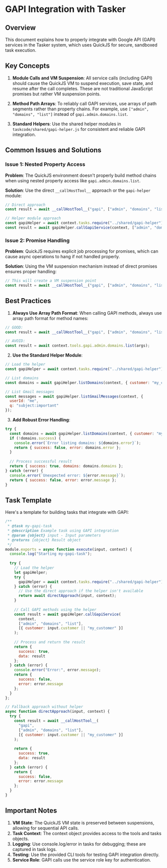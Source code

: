 # GAPI Integration with Tasker

## Overview

This document explains how to properly integrate with Google API (GAPI) services in the Tasker system, which uses QuickJS for secure, sandboxed task execution.

## Key Concepts

1. **Module Calls and VM Suspension**: All service calls (including GAPI) should cause the QuickJS VM to suspend execution, save state, and resume after the call completes. These are not traditional JavaScript promises but rather VM suspension points.

2. **Method Path Arrays**: To reliably call GAPI services, use arrays of path segments rather than property chains. For example, use `["admin", "domains", "list"]` instead of `gapi.admin.domains.list`.

3. **Standard Helpers**: Use the shared helper modules in `taskcode/shared/gapi-helper.js` for consistent and reliable GAPI integration.

## Common Issues and Solutions

### Issue 1: Nested Property Access

**Problem**: The QuickJS environment doesn't properly build method chains when using nested property access like `gapi.admin.domains.list`.

**Solution**: Use the direct `__callHostTool__` approach or the `gapi-helper` module:

```javascript
// Direct approach
const result = await __callHostTool__("gapi", ["admin", "domains", "list"], [{ customer: "my_customer" }]);

// Helper module approach
const gapiHelper = await context.tasks.require("../shared/gapi-helper");
const result = await gapiHelper.callGapiService(context, ["admin", "domains", "list"], [{ customer: "my_customer" }]);
```

### Issue 2: Promise Handling

**Problem**: QuickJS requires explicit job processing for promises, which can cause async operations to hang if not handled properly.

**Solution**: Using the VM suspension mechanism instead of direct promises ensures proper handling:

```javascript
// This will create a VM suspension point
const result = await __callHostTool__("gapi", ["admin", "domains", "list"], [{ customer: "my_customer" }]);
```

## Best Practices

1. **Always Use Array Path Format**: When calling GAPI methods, always use array path format for method names:

```javascript
// GOOD:
const result = await __callHostTool__("gapi", ["admin", "domains", "list"], [args]);

// AVOID:
const result = await context.tools.gapi.admin.domains.list(args);
```

2. **Use the Standard Helper Module**:

```javascript
// Load the helper
const gapiHelper = await context.tasks.require("../shared/gapi-helper");

// List domains
const domains = await gapiHelper.listDomains(context, { customer: "my_customer" });

// List Gmail messages
const messages = await gapiHelper.listGmailMessages(context, { 
  userId: "me", 
  q: "subject:important" 
});
```

3. **Add Robust Error Handling**:

```javascript
try {
  const domains = await gapiHelper.listDomains(context, { customer: "my_customer" });
  if (!domains.success) {
    console.error(`Error listing domains: ${domains.error}`);
    return { success: false, error: domains.error };
  }
  
  // Process successful result
  return { success: true, domains: domains.domains };
} catch (error) {
  console.error(`Unexpected error: ${error.message}`);
  return { success: false, error: error.message };
}
```

## Task Template

Here's a template for building tasks that integrate with GAPI:

```javascript
/**
 * @task my-gapi-task
 * @description Example task using GAPI integration
 * @param {object} input - Input parameters
 * @returns {object} Result object
 */
module.exports = async function execute(input, context) {
  console.log("Starting my-gapi-task");
  
  try {
    // Load the helper
    let gapiHelper;
    try {
      gapiHelper = await context.tasks.require("../shared/gapi-helper");
    } catch (error) {
      // Use the direct approach if the helper isn't available
      return await directApproach(input, context);
    }
    
    // Call GAPI methods using the helper
    const result = await gapiHelper.callGapiService(
      context,
      ["admin", "domains", "list"],
      [{ customer: input.customer || "my_customer" }]
    );
    
    // Process and return the result
    return {
      success: true,
      data: result
    };
  } catch (error) {
    console.error("Error:", error.message);
    return {
      success: false,
      error: error.message
    };
  }
};

// Fallback approach without helper
async function directApproach(input, context) {
  try {
    const result = await __callHostTool__(
      "gapi", 
      ["admin", "domains", "list"], 
      [{ customer: input.customer || "my_customer" }]
    );
    
    return {
      success: true,
      data: result
    };
  } catch (error) {
    return {
      success: false,
      error: error.message
    };
  }
}
```

## Important Notes

1. **VM State**: The QuickJS VM state is preserved between suspensions, allowing for sequential API calls.
2. **Task Context**: The context object provides access to the tools and tasks objects.
3. **Logging**: Use console.log/error in tasks for debugging; these are captured in task logs.
4. **Testing**: Use the provided CLI tools for testing GAPI integration directly.
5. **Service Role**: GAPI calls use the service role key for authentication. 